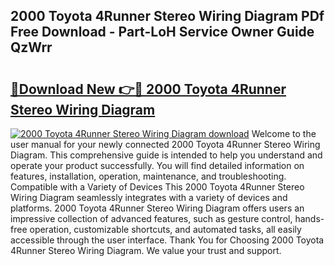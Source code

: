 ## 2000 Toyota 4Runner Stereo Wiring Diagram PDf Free Download - Part-LoH Service Owner Guide QzWrr

# <h2><a href="http://dfj5cm1.blite.top/?on=2000+Toyota+4Runner+Stereo+Wiring+Diagram">🔗Download New 👉🔴 2000 Toyota 4Runner Stereo Wiring Diagram</a></h2>

[![2000 Toyota 4Runner Stereo Wiring Diagram download](https://i.imgur.com/lujVjoI.png)](http://dfj5cm1.blite.top/?on=2000+Toyota+4Runner+Stereo+Wiring+Diagram)
Welcome to the user manual for your newly connected 2000 Toyota 4Runner Stereo Wiring Diagram. This comprehensive guide is intended to help you understand and operate your product successfully. You will find detailed information on features, installation, operation, maintenance, and troubleshooting. Compatible with a Variety of Devices This 2000 Toyota 4Runner Stereo Wiring Diagram seamlessly integrates with a variety of devices and platforms. 2000 Toyota 4Runner Stereo Wiring Diagram offers users an impressive collection of advanced features, such as gesture control, hands-free operation, customizable shortcuts, and automated tasks, all easily accessible through the user interface. Thank You for Choosing 2000 Toyota 4Runner Stereo Wiring Diagram. We value your trust and support.

